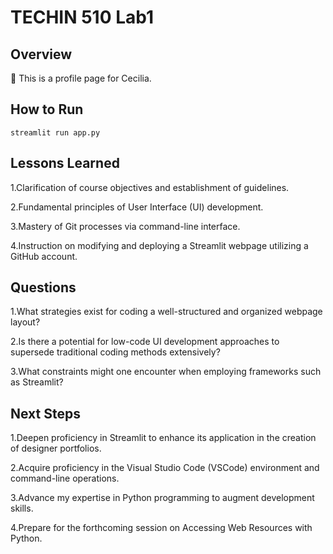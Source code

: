 # TECHIN 510 Lab1

## Overview

🥳 This is a profile page for Cecilia.

## How to Run


```
streamlit run app.py
```


## Lessons Learned
1.Clarification of course objectives and establishment of guidelines.

2.Fundamental principles of User Interface (UI) development.

3.Mastery of Git processes via command-line interface.

4.Instruction on modifying and deploying a Streamlit webpage utilizing a GitHub account.


## Questions
1.What strategies exist for coding a well-structured and organized webpage layout?

2.Is there a potential for low-code UI development approaches to supersede traditional coding methods extensively?

3.What constraints might one encounter when employing frameworks such as Streamlit?


## Next Steps
1.Deepen proficiency in Streamlit to enhance its application in the creation of designer portfolios.

2.Acquire proficiency in the Visual Studio Code (VSCode) environment and command-line operations.

3.Advance my expertise in Python programming to augment development skills.

4.Prepare for the forthcoming session on Accessing Web Resources with Python.
